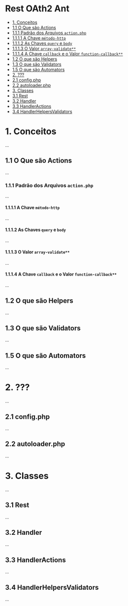 # Rest OAth2 Ant

- [1. Conceitos]()
- [1.1 O Que são Actions](#1)
- [1.1.1 Padrão dos Arquivos `action.php`](#)
- [1.1.1.1 A Chave `método-http`](#)
- [1.1.1.2 As Chaves `query` e `body`](#)
- [1.1.1.3 O Valor `array-validate**`](#)
- [1.1.1.4 A Chave `callback` e o Valor `function-callback**`](#)
- [1.2 O que são Helpers ](#)
- [1.3 O que são Validators](#)
- [1.5 O que são Automators](#)
- [2. ???](#)
- [2.1 config.php](#)
- [2.2 autoloader.php](#)
- [3. Classes](#)
- [3.1 Rest](#)
- [3.2 Handler](#)
- [3.3 HandlerActions](#)
- [3.4 HandlerHelpersValidators](#11)

# 1. Conceitos [](#11)

...

## 1.1 O Que são Actions

...

### 1.1.1 Padrão dos Arquivos `action.php`

...

#### 1.1.1.1 A Chave `método-http`

...

#### 1.1.1.2 As Chaves `query` e `body`

...

#### 1.1.1.3 O Valor `array-validate**`

...

#### 1.1.1.4 A Chave `callback` e o Valor `function-callback**`

...

## 1.2 O que são Helpers 

...

## 1.3 O que são Validators

...

## 1.5 O que são Automators

...

# 2. ???

...

## 2.1 config.php

...

## 2.2 autoloader.php

...

# 3. Classes

...

## 3.1 Rest

...

## 3.2 Handler

...

## 3.3 HandlerActions

...

## 3.4 HandlerHelpersValidators

...
